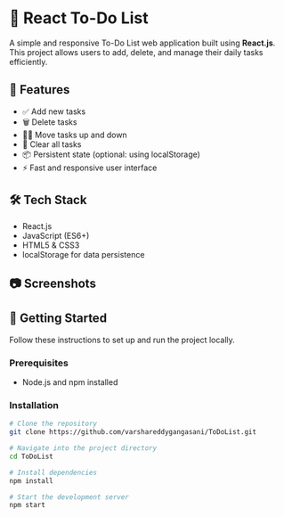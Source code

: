 # 📝 React To-Do List

A simple and responsive To-Do List web application built using **React.js**. This project allows users to add, delete, and manage their daily tasks efficiently.

## 🚀 Features

- ✅ Add new tasks
- 🗑️ Delete tasks
- 🔼🔽 Move tasks up and down
- 🧼 Clear all tasks
- 📦 Persistent state (optional: using localStorage)
- ⚡ Fast and responsive user interface

## 🛠️ Tech Stack

- React.js
- JavaScript (ES6+)
- HTML5 & CSS3
- localStorage for data persistence

## 📷 Screenshots



## 📁 Getting Started

Follow these instructions to set up and run the project locally.

### Prerequisites

- Node.js and npm installed

### Installation

```bash
# Clone the repository
git clone https://github.com/varshareddygangasani/ToDoList.git

# Navigate into the project directory
cd ToDoList

# Install dependencies
npm install

# Start the development server
npm start
